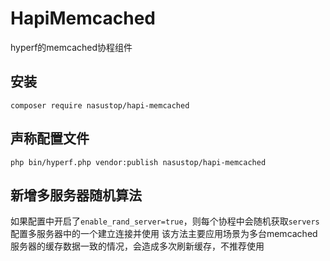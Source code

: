 # HapiMemcached
hyperf的memcached协程组件

## 安装
```
composer require nasustop/hapi-memcached
```

## 声称配置文件
```
php bin/hyperf.php vendor:publish nasustop/hapi-memcached
```

## 新增多服务器随机算法
如果配置中开启了`enable_rand_server=true`，则每个协程中会随机获取`servers`配置多服务器中的一个建立连接并使用
该方法主要应用场景为多台memcached服务器的缓存数据一致的情况，会造成多次刷新缓存，不推荐使用